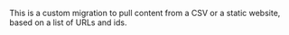 This is a custom migration to pull content from a CSV or a static website, based on a list of URLs and ids.
